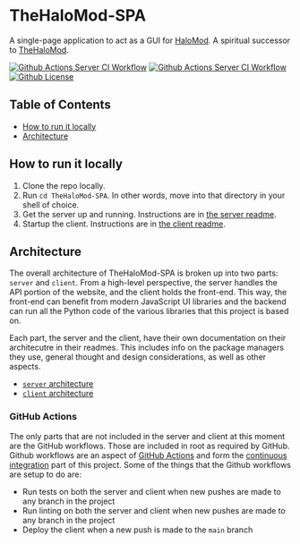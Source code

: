 # TheHaloMod-SPA
A single-page application to act as a GUI for [HaloMod](https://github.com/halomod/halomod). A spiritual successor to [TheHaloMod](https://github.com/halomod/TheHaloMod).

[![Github Actions Server CI Workflow](https://img.shields.io/github/workflow/status/halomod/TheHaloMod-SPA/Client%20CI?label=Client%20CI)](https://github.com/halomod/TheHaloMod-SPA/actions/workflows/client.yaml)
[![Github Actions Server CI Workflow](https://img.shields.io/github/workflow/status/halomod/TheHaloMod-SPA/Server%20CI?label=Server%20CI)](https://github.com/halomod/TheHaloMod-SPA/actions/workflows/server.yaml)
[![Github License](https://img.shields.io/github/license/halomod/TheHaloMod-SPA)]()

## Table of Contents

- [How to run it locally](#how-to-run-it-locally)
- [Architecture](#architecture)

## How to run it locally

1. Clone the repo locally.
1. Run `cd TheHaloMod-SPA`. In other words, move into that directory in your shell of choice. 
1. Get the server up and running. Instructions are in [the server readme](server/README.md).
1. Startup the client. Instructions are in [the client readme](client/README.md).

## Architecture

The overall architecture of TheHaloMod-SPA is broken up into two parts: `server` and `client`. From a high-level perspective, the server handles the API portion of the website, and the client holds the front-end. This way, the front-end can benefit from modern JavaScript UI libraries and the backend can run all the Python code of the various libraries that this project is based on.

Each part, the server and the client, have their own documentation on their architecutre in their readmes. This includes info on the package managers they use, general thought and design considerations, as well as other aspects.

- [`server` architecture](server/README.md#architecture)
- [`client` architecture](client/README.md#architecture)

### GitHub Actions

The only parts that are not included in the server and client at this moment are the GitHub workflows. Those are included in root as required by GitHub. Github workflows are an aspect of [GitHub Actions](https://docs.github.com/en/actions) and form the [continuous integration](https://en.wikipedia.org/wiki/Continuous_integration) part of this project. Some of the things that the Github workflows are setup to do are:

- Run tests on both the server and client when new pushes are made to any branch in the project
- Run linting on both the server and client when new pushes are made to any branch in the project
- Deploy the client when a new push is made to the `main` branch 
